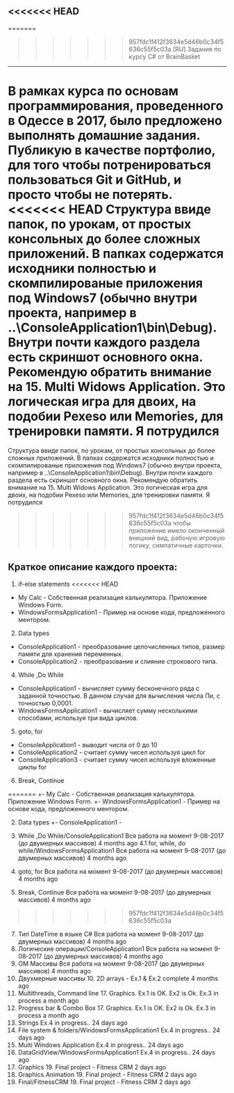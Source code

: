 <<<<<<< HEAD
---------------------------------------
=======
>>>>>>> 957fdc1f412f3634e5d46b0c34f5636c55f5c03a
[RU] Задания по курсу C# от BrainBasket
---------------------------------------
  В рамках курса по основам программирования, проведенного в Одессе в 2017,
было предложено выполнять домашние задания. Публикую в качестве портфолио, для
того чтобы потренироваться пользоваться Git и GitHub, и просто чтобы не потерять.
<<<<<<< HEAD
  Структура ввиде папок, по урокам, от простых консольных до более сложных
приложений. В папках содержатся исходники полностью и скомпилированые приложения
под Windows7 (обычно внутри проекта, например в ..\ConsoleApplication1\bin\Debug).
Внутри почти каждого раздела есть скриншот основного окна.
  Рекомендую обратить внимание на 15. Multi Widows Application. Это логическая
игра для двоих, на подобии Pexeso или Memories, для тренировки памяти. Я потрудился
=======
  Структура ввиде папок, по урокам, от простых консольных до более сложных 
приложений. В папках содержатся исходники полностью и скомпилированые приложения 
под Windows7 (обычно внутри проекта, например в ..\ConsoleApplication1\bin\Debug). 
Внутри почти каждого раздела есть скриншот основного окна.
  Рекомендую обратить внимание на 15. Multi Widows Application. Это логическая 
игра для двоих, на подобии Pexeso или Memories, для тренировки памяти. Я потрудился 
>>>>>>> 957fdc1f412f3634e5d46b0c34f5636c55f5c03a
чтобы приложение имело оконченный внешний вид, рабочую игровую логику, симпатичные
карточки.

Краткое описание каждого проекта:
---------------------------------
01. if-else statements
<<<<<<< HEAD
+ My Calc - Собственная реализация калькулятора. Приложение Windows Form.
+ WindowsFormsApplication1 - Пример на основе кода, предложенного ментором.

02. Data types
+ ConsoleApplication1 - преобразование целочисленных типов, размер памяти для хранения переменных.
+ ConsoleApplication2 - преобразование и слияние строкового типа.

04. While ,Do While
+ ConsoleApplication1 - вычисляет сумму бесконечного ряда с заданной точностью.
В данном случае для вычисления числа Пи, с точностью 0,0001.
+ WindowsFormsApplication1 - вычисляет сумму несколькими способами, используя три
вида циклов.

05. goto, for
+ ConsoleApplication1 - выводит числа от 0 до 10
+ ConsoleApplication2 - считает сумму чисел используя цикл for
+ ConsoleApplication3 - считает сумму чисел используя вложенные циклы for

6. Break, Continue


=======
  +- My Calc - Собственная реализация калькулятора. Приложение Windows Form.
  +- WindowsFormsApplication1 - Пример на основе кода, предложенного ментором.

02. Data types
  +- ConsoleApplication1 - 

4. While ,Do While/ConsoleApplication1	Вся работа на момент 9-08-2017 (до двумерных массивов)	4 months ago
4.1 for, while, do while/WindowsFormsApplication1	Вся работа на момент 9-08-2017 (до двумерных массивов)	4 months ago
5. goto, for	Вся работа на момент 9-08-2017 (до двумерных массивов)	4 months ago
6. Break, Continue	Вся работа на момент 9-08-2017 (до двумерных массивов)	4 months ago
>>>>>>> 957fdc1f412f3634e5d46b0c34f5636c55f5c03a
7. Тип DateTime в языке C#	Вся работа на момент 9-08-2017 (до двумерных массивов)	4 months ago
8. Логические операции/ConsoleApplication1	Вся работа на момент 9-08-2017 (до двумерных массивов)	4 months ago
9. ОМ Массивы	Вся работа на момент 9-08-2017 (до двумерных массивов)	4 months ago
10. Двухмерные массивы	10. 2D arrays - Ex.1 & Ex.2 complete	4 months ago
11. Multithreads, Command line	17. Graphics. Ex.1 is OK. Ex2 is Ok. Ex.3 in process	a month ago
12. Progress bar & Combo Box	17. Graphics. Ex.1 is OK. Ex2 is Ok. Ex.3 in process	a month ago
13. Strings	Ex.4 in progress..	24 days ago
14. File system & folders/WindowsFormsApplication1	Ex.4 in progress..	24 days ago
15. Multi Windows Application	Ex.4 in progress..	24 days ago
16. DataGridView/WindowsFormsApplication1	Ex.4 in progress..	24 days ago
17. Graphics	19. Final project - Fitness CRM	2 days ago
18. Graphics Animation	19. Final project - Fitness CRM	2 days ago
19. Final/FitnessCRM	19. Final project - Fitness CRM	2 days ago
